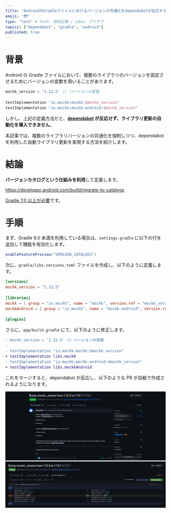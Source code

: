 ```yaml
---
title: "AndroidのGradleファイルにおけるバージョンの共通化をdependabotが反応するように構築する"
emoji: "😎"
type: "tech" # tech: 技術記事 / idea: アイデア
topics: ["dependabot", "gradle", "android"]
published: true
---
```


# 背景

Android の Gradle ファイルにおいて、複数のライブラリのバージョンを固定させるためにバージョンの変数を用いることがあります。

```gradle:app/build.gradle
mockk_version = '1.12.5' // バージョンの変数

testImplementation "io.mockk:mockk:$mockk_version"
testImplementation "io.mockk:mockk-android:$mockk_version"
```

しかし、上記の定義方法だと、**[dependabot](https://docs.github.com/ja/code-security/dependabot/dependabot-version-updates) が反応せず、ライブラリ更新の自動化を導入できません**。

本記事では、複数のライブラリバージョンの共通化を強制しつつ、dependabot を利用した自動ライブラリ更新を実現する方法を紹介します。

# 結論

**バージョンカタログという仕組みを利用**して定義します。

https://developer.android.com/build/migrate-to-catalogs

[Gradle 7.0 以上が必要](https://docs.gradle.org/7.0/release-notes.html)です。

# 手順

まず、Gradle 8.0 未満を利用している場合は、`settings.gradle` に以下の行を追加して機能を有効化します。

```gradle:settings.gradle
enableFeaturePreview("VERSION_CATALOGS")
```

次に、`gradle/libs.versions.toml` ファイルを作成し、以下のように定義します。

```gradle:gradle/libs.versions.toml
[versions]
mockk_version = "1.12.5"

[libraries]
mockk = { group = "io.mockk", name = "mockk", version.ref = "mockk_version" }
mockkAndroid = { group = "io.mockk", name = "mockk-android", version.ref = "mockk_version" }

[plugins]
```

さらに、`app/build.gradle` にて、以下のように修正します。

```diff gradle:app/build.gradle
- mockk_version = '1.12.5' // バージョンの変数
-
- testImplementation "io.mockk:mockk:$mockk_version"
+ testImplementation libs.mockk
- testImplementation "io.mockk:mockk-android:$mockk_version"
+ testImplementation libs.mockkAndroid
```

これをマージすると、dependabot が反応し、以下のような PR が自動で作成されるようになります。

![](/images/android-gradle-for-dependabot/01_pr-summary.png)
![](/images/android-gradle-for-dependabot/02_pr-diff.png)
